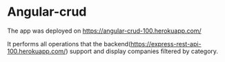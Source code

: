 # Angular-crud

The app was deployed on https://angular-crud-100.herokuapp.com/

It performs all operations that the backend(https://express-rest-api-100.herokuapp.com/) support and display companies filtered by category.